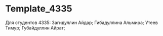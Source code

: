 
# Template_4335
Для студентов 4335:
Загидуллин Айдар;
Гибадуллина Альмира;
Утеев Тимур;
Губайдуллин Айрат;

